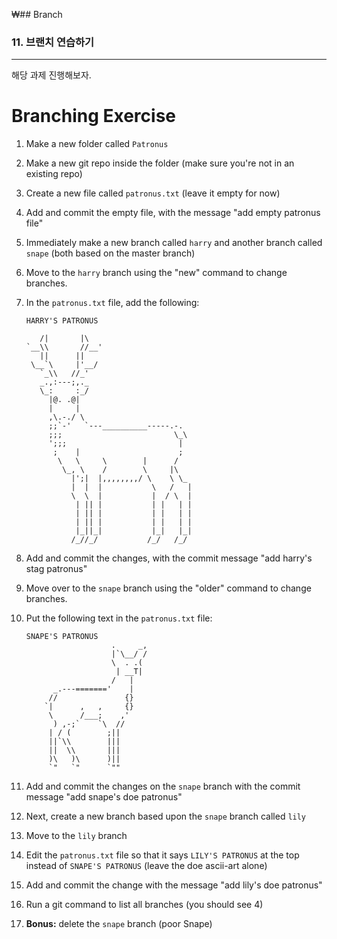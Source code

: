 ₩## Branch

### 11. 브랜치 연습하기

---

해당 과제 진행해보자.

# Branching Exercise

1. Make a new folder called `Patronus`
2. Make a new git repo inside the folder (make sure you're not in an existing repo)
3. Create a new file called `patronus.txt` (leave it empty for now)
4. Add and commit the empty file, with the message "add empty patronus file"
5. Immediately make a new branch called `harry` and another branch called `snape` (both based on the master branch)
6. Move to the `harry` branch using the "new" command to change branches.
7. In the `patronus.txt` file, add the following:

   ```
   HARRY'S PATRONUS

      /|       |\
   `__\\       //__'
      ||      ||
    \__`\     |'__/
      `_\\   //_'
      _.,:---;,._
      \_:     :_/
        |@. .@|
        |     |
        ,\.-./ \
        ;;`-'   `---__________-----.-.
        ;;;                         \_\
        ';;;                         |
         ;    |                      ;
          \   \     \        |      /
           \_, \    /        \     |\
             |';|  |,,,,,,,,/ \    \ \_
             |  |  |           \   /   |
             \  \  |           |  / \  |
              | || |           | |   | |
              | || |           | |   | |
              | || |           | |   | |
              |_||_|           |_|   |_|
             /_//_/           /_/   /_/
   ```

8. Add and commit the changes, with the commit message "add harry's stag patronus"
9. Move over to the `snape` branch using the "older" command to change branches.
10. Put the following text in the `patronus.txt` file:

    ```
    SNAPE'S PATRONUS
                       .     _,
                       |`\__/ /
                       \  . .(
                        | __T|
                       /   |
          _.---======='    |
         //               {}
        `|      ,   ,     {}
         \      /___;    ,'
          ) ,-;`    `\  //
         | / (        ;||
         ||`\\        |||
         ||  \\       |||
         )\   )\      )||
         `"   `"      `""
    ```

11. Add and commit the changes on the `snape` branch with the commit message "add snape's doe patronus"
12. Next, create a new branch based upon the `snape` branch called `lily`
13. Move to the `lily` branch
14. Edit the `patronus.txt` file so that it says `LILY'S PATRONUS` at the top instead of
    `SNAPE'S PATRONUS` (leave the doe ascii-art alone)
15. Add and commit the change with the message "add lily's doe patronus"
16. Run a git command to list all branches (you should see 4)
17. **Bonus:** delete the `snape` branch (poor Snape)
